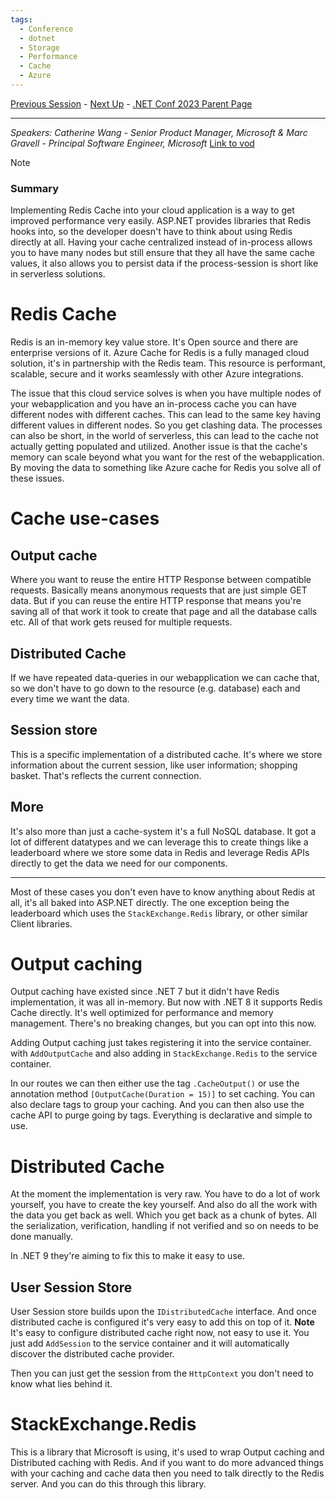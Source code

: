 ```yaml
---
tags:
  - Conference
  - dotnet
  - Storage
  - Performance
  - Cache
  - Azure
---
```

[Previous Session](Blazor-testing%20from%20A%20to%20Z.md) - [Next Up](Make%20a%20template%20for%20your%20template;%20profit!.md) - [.NET Conf 2023 Parent Page](../README.md)

---
_Speakers:
Catherine Wang - Senior Product Manager, Microsoft
& Marc Gravell - Principal Software Engineer, Microsoft_
[Link to vod](https://www.youtube.com/watch?v=hVdgRw68GHM)

>[!note]
>### Summary
>Implementing Redis Cache into your cloud application is a way to get improved performance very easily. ASP.NET provides libraries that Redis hooks into, so the developer doesn't have to think about using Redis directly at all. Having your cache centralized instead of in-process allows you to have many nodes but still ensure that they all have the same cache values, it also allows you to persist data if the process-session is short like in serverless solutions.

# Redis Cache
Redis is an in-memory key value store. It's Open source and there are enterprise versions of it. Azure Cache for Redis is a fully managed cloud solution, it's in partnership with the Redis team. This resource is performant, scalable, secure and it works seamlessly with other Azure integrations. 

The issue that this cloud service solves is when you have multiple nodes of your webapplication and you have an in-process cache you can have different nodes with different caches. This can lead to the same key having different values in different nodes. So you get clashing data. The processes can also be short, in the world of serverless, this can lead to the cache not actually getting populated and utilized. Another issue is that the cache's memory can scale beyond what you want for the rest of the webapplication. By moving the data to something like Azure cache for Redis you solve all of these issues.
# Cache use-cases
## Output cache 
Where you want to reuse the entire HTTP Response between compatible requests. Basically means anonymous requests that are just simple GET data. But if you can reuse the entire HTTP response that means you're saving all of that work it took to create that page and all the database calls etc. All of that work gets reused for multiple requests. 
## Distributed Cache
If we have repeated data-queries in our webapplication we can cache that, so we don't have to go down to the resource (e.g. database) each and every time we want the data. 
## Session store
This is a specific implementation of a distributed cache. It's where we store information about the current session, like user information; shopping basket. That's reflects the current connection.
## More
It's also more than just a cache-system it's a full NoSQL database. It got a lot of different datatypes and we can leverage this to create things like a leaderboard where we store some data in Redis and leverage Redis APIs directly to get the data we need for our components. 

---
Most of these cases you don't even have to know anything about Redis at all, it's all baked into ASP.NET directly. The one exception being the leaderboard which uses the `StackExchange.Redis` library, or other similar Client libraries. 
# Output caching
Output caching have existed since .NET 7 but it didn't have Redis implementation, it was all in-memory. But now with .NET 8 it supports Redis Cache directly. It's well optimized for performance and memory management. There's no breaking changes, but you can opt into this now. 

Adding Output caching just takes registering it into the service container. with `AddOutputCache` and also adding in `StackExchange.Redis` to the service container.

In our routes we can then either use the tag `.CacheOutput()` or use the annotation method `[OutputCache(Duration = 15)]` to set caching. You can also declare tags to group your caching. And you can then also use the cache API to purge going by tags. Everything is declarative and simple to use.
# Distributed Cache
At the moment the implementation is very raw. You have to do a lot of work yourself, you have to create the key yourself. And also do all the work with the data you get back as well. Which you get back as a chunk of bytes. All the serialization, verification, handling if not verified and so on needs to be done manually.

In .NET 9 they're aiming to fix this to make it easy to use.
## User Session Store
User Session store builds upon the `IDistributedCache` interface. And once distributed cache is configured it's very easy to add this on top of it. **Note** It's easy to configure distributed cache right now, not easy to use it. You just add `AddSession` to the service container and it will automatically discover the distributed cache provider.

Then you can just get the session from the `HttpContext` you don't need to know what lies behind it. 
# StackExchange.Redis
This is a library that Microsoft is using, it's used to wrap Output caching and Distributed caching with Redis. And if you want to do more advanced things with your caching and cache data then you need to talk directly to the Redis server. And you can do this through this library.